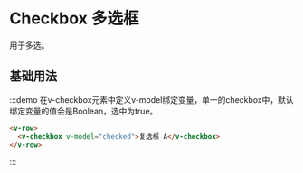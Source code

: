 # Checkbox 多选框

用于多选。

## 基础用法

:::demo 在v-checkbox元素中定义v-model绑定变量，单一的checkbox中，默认绑定变量的值会是Boolean，选中为true。

```html
<v-row>
  <v-checkbox v-model="checked">复选框 A</v-checkbox>
</v-row>
```
:::

<script>
  import Row from '@/components/row';
  import CheckboxGroup from '@/components/checkbox-group';
  import Checkbox from '@/components/checkbox';

  export default {
    components: {
      VRow: Row,
      VCheckboxGroup: CheckboxGroup,
      VCheckbox: Checkbox,
    },
    data() {
      return {
        checked: '复选框 A',
      };
    },
    methods: {
    },
  };
</script>